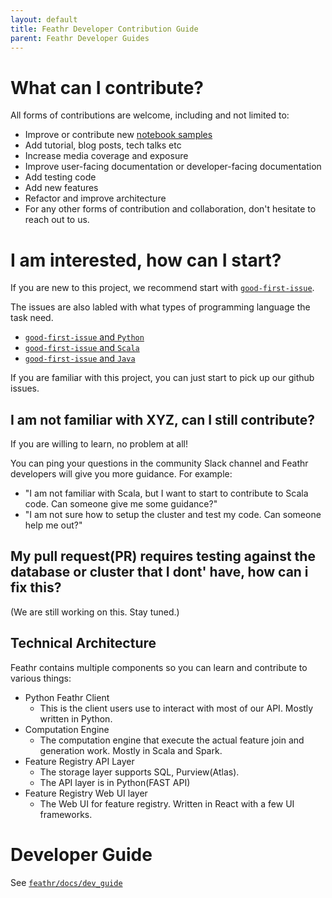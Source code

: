 ```yaml
---
layout: default
title: Feathr Developer Contribution Guide
parent: Feathr Developer Guides
---
```


# What can I contribute?
All forms of contributions are welcome, including and not limited to:
* Improve or contribute new [notebook samples](https://github.com/linkedin/feathr/tree/main/feathr_project/feathrcli/data/feathr_user_workspace)
* Add tutorial, blog posts, tech talks etc
* Increase media coverage and exposure
* Improve user-facing documentation or developer-facing documentation
* Add testing code 
* Add new features
* Refactor and improve architecture
* For any other forms of contribution and collaboration, don't hesitate to reach out to us.

# I am interested, how can I start?
If you are new to this project, we recommend start with [`good-first-issue`](https://github.com/linkedin/feathr/issues?q=is%3Aissue+is%3Aopen+label%3A%22good+first+issue%22).

The issues are also labled with what types of programming language the task need. 
* [`good-first-issue` and `Python`](https://github.com/linkedin/feathr/issues?q=is%3Aopen+label%3A%22good+first+issue%22+label%3Apython)
* [`good-first-issue` and `Scala`](https://github.com/linkedin/feathr/issues?q=is%3Aopen+label%3A%22good+first+issue%22+label%3Ascala)
* [`good-first-issue` and `Java`](https://github.com/linkedin/feathr/issues?q=is%3Aopen+label%3A%22good+first+issue%22+label%3Ajava)

If you are familiar with this project, you can just start to pick up our github issues.

## I am not familiar with XYZ, can I still contribute?
If you are willing to learn, no problem at all!

You can ping your questions in the community Slack channel and Feathr developers will give you more guidance. For example:
* "I am not familiar with Scala, but I want to start to contribute to Scala code. Can someone give me some guidance?"
* "I am not sure how to setup the cluster and test my code. Can someone help me out?"

## My pull request(PR) requires testing against the database or cluster that I dont' have, how can i fix this?
(We are still working on this. Stay tuned.)

## Technical Architecture
Feathr contains multiple components so you can learn and contribute to various things:
* Python Feathr Client
  * This is the client users use to interact with most of our API. Mostly written in Python.
* Computation Engine
  * The computation engine that execute the actual feature join and generation work. Mostly in Scala and Spark.
* Feature Registry API Layer
  * The storage layer supports SQL, Purview(Atlas).
  * The API layer is in Python(FAST API)
* Feature Registry Web UI layer
  * The Web UI for feature registry. Written in React with a few UI frameworks.

# Developer Guide
See [`feathr/docs/dev_guide`](./)
